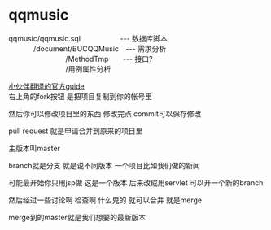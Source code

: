 # qqmusic

qqmusic/qqmusic.sql &emsp; &emsp;&emsp;&emsp;&emsp;--- 数据库脚本<br>
&emsp;&emsp;&emsp;&ensp;/document/BUCQQMusic&emsp;--- 需求分析 <br>
&emsp;&emsp;&emsp;&emsp;&emsp;&emsp;&emsp;&emsp;/MethodTmp&emsp;&emsp;--- 接口?   
&emsp;&emsp;&emsp;&emsp;&emsp;&emsp;&emsp;&emsp;/用例属性分析 

<a href="http://note.youdao.com/noteshare?id=f9d4c6d21f7f124f61fe7d9c2db3fcaa">小伙伴翻译的官方guide</a><br/>
右上角的fork按钮 是把项目复制到你的帐号里

然后你可以修改项目里的东西  修改完点 commit可以保存修改

pull request 就是申请合并到原来的项目里

主版本叫master

branch就是分支 就是说不同版本 一个项目比如我们做的新闻

可能最开始你只用jsp做 这是一个版本 后来改成用servlet 可以开一个新的branch

然后经过一些讨论啊 检查啊 什么鬼的 就可以合并 就是merge

merge到的master就是我们想要的最新版本
